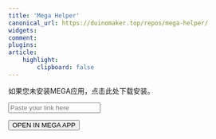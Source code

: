 ```yaml
---
title: 'Mega Helper'
canonical_url: https://duinomaker.top/repos/mega-helper/
widgets:
comment:
plugins:
article:
    highlight:
        clipboard: false
---
```


如果您未安装MEGA应用，<a onclick="redirectToStore();">点击此处</a>下载安装。

<div class="field has-addons">
<p class="control"><input class="input" type="text" placeholder="Paste your link here"></input></p>
<p class="control"><button class="button" onclick="redirectToApp();">OPEN IN MEGA APP</button></p>
</div>

<script src="test.js" type="text/javascript"></script>